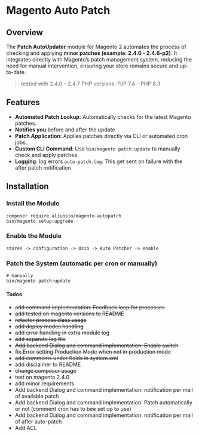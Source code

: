 # Magento Auto Patch

## Overview

The **Patch AutoUpdater** module for Magento 2 automates the process of checking and applying **minor patches (example: 2.4.6 - 2.4.6-p2)**. It integrates directly with Magento’s patch management system, reducing the need for manual intervention, ensuring your store remains secure and up-to-date.
> tested with 2.4.0 - 2.4.7 
> PHP versions: PJP 7.4 - PHP 8.3

## Features
- **Automated Patch Lookup**: Automatically checks for the latest Magento patches.
- **Notifies you** before and after the update
- **Patch Application**: Applies patches directly via CLI or automated cron jobs.
- **Custom CLI Command**: Use `bin/magento patch:update` to manually check and apply patches.
- **Logging**: log errors `auto-patch.log`. This get sent on failure with the after patch notification

## Installation

### Install the Module
    composer require aliuosio/magento-autopatch
    bin/magento setup:upgrade

### Enable the Module
    stores -> configuration -> Osio -> Auto Patcher -> enable

### Patch the System (automatic per cron or manually)
    # manually
    bin/magento patch:update

#### Todos
* ~~add command implementation: Feedback loop for processes~~
* ~~add tested on magento versions to README~~
* ~~refactor process class usage~~
* ~~add deploy modes handling~~
* ~~add error handling in extra module log~~
* ~~add separate log file~~
* ~~Add backend Dialog and command implementation: Enable switch~~
* ~~fix Error setting Production Mode when not in production mode~~
* ~~add comments under fields in system.xml~~
* add disclaimer to README
* ~~change composer usage~~
* test on magento 2.4.0
* add minor requirements
* Add backend Dialog and command implementation: notification per mail of available patch
* Add backend Dialog and command implementation: Patch automatically or not (comment cron has to bee set up to use)
* Add backend Dialog and command implementation: notification per mail of after auto-patch
* Add ACL
